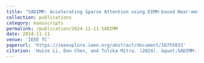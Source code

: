 ```yaml
---
title: "SADIMM: Accelerating Sparse Attention using DIMM-based Near-memory Processing"
collection: publications
category: manuscripts
permalink: /publication/2024-11-11-SADIMM
date: 2024-11-11
venue: 'IEEE TC'
paperurl: 'https://ieeexplore.ieee.org/abstract/document/10755033'
citation: 'Huize Li, Dan Chen, and Tulika Mitra. (2024). &quot;SADIMM: Accelerating Sparse Attention using DIMM-based Near-memory Processing.&quot; <i>IEEE Transactions on Computers (TC)</i>. 74(2) 542--554.'
---
```

